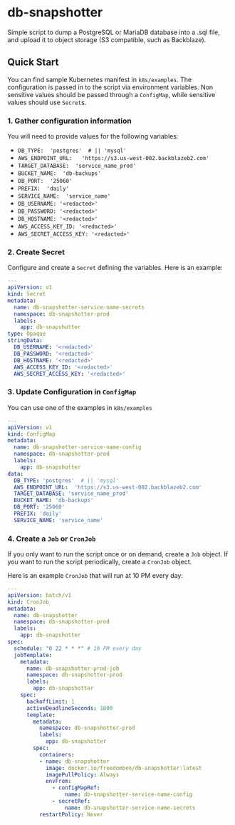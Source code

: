 # db-snapshotter

Simple script to dump a PostgreSQL or MariaDB database into a .sql file,
and upload it to object storage (S3 compatible, such as Backblaze).

## Quick Start

You can find sample Kubernetes manifest in `k8s/examples`.  The configuration
is passed in to the script via environment variables.  Non sensitive values
should be passed through a `ConfigMap`, while sensitive values should use
`Secret`s.

### 1.  Gather configuration information

You will need to provide values for the following variables:

- `DB_TYPE:  'postgres'  # || 'mysql'`
- `AWS_ENDPOINT_URL:   'https://s3.us-west-002.backblazeb2.com'`
- `TARGET_DATABASE:  'service_name_prod'`
- `BUCKET_NAME:  'db-backups'`
- `DB_PORT:  '25060'`
- `PREFIX:  'daily'`
- `SERVICE_NAME:  'service_name'`
- `DB_USERNAME: '<redacted>'`
- `DB_PASSWORD: '<redacted>'`
- `DB_HOSTNAME: '<redacted>'`
- `AWS_ACCESS_KEY_ID: '<redacted>'`
- `AWS_SECRET_ACCESS_KEY: '<redacted>'`

### 2.  Create Secret

Configure and create a `Secret` defining the variables.  Here is an example:

```yaml
---
apiVersion: v1
kind: Secret
metadata:
  name: db-snapshotter-service-name-secrets
  namespace: db-snapshotter-prod
  labels:
    app: db-snapshotter
type: Opaque
stringData:
  DB_USERNAME: '<redacted>'
  DB_PASSWORD: '<redacted>'
  DB_HOSTNAME: '<redacted>'
  AWS_ACCESS_KEY_ID: '<redacted>'
  AWS_SECRET_ACCESS_KEY: '<redacted>'
```

### 3.  Update Configuration in `ConfigMap`

You can use one of the examples in `k8s/examples`

```yaml
---
apiVersion: v1
kind: ConfigMap
metadata:
  name: db-snapshotter-service-name-config
  namespace: db-snapshotter-prod
  labels:
    app: db-snapshotter
data:
  DB_TYPE: 'postgres'  # || 'mysql'
  AWS_ENDPOINT_URL:  'https://s3.us-west-002.backblazeb2.com'
  TARGET_DATABASE: 'service_name_prod'
  BUCKET_NAME: 'db-backups'
  DB_PORT: '25060'
  PREFIX: 'daily'
  SERVICE_NAME: 'service_name'
```

### 4.  Create a `Job` or `CronJob`

If you only want to run the script once or on demand, create a `Job` object.
If you want to run the script periodically, create a `CronJob` object.

Here is an example `CronJob` that will run at 10 PM every day:

```yaml
---
apiVersion: batch/v1
kind: CronJob
metadata:
  name: db-snapshotter
  namespace: db-snapshotter-prod
  labels:
    app: db-snapshotter
spec:
  schedule: "0 22 * * *" # 10 PM every day
  jobTemplate:
    metadata:
      name: db-snapshotter-prod-job
      namespace: db-snapshotter-prod
      labels:
        app: db-snapshotter
    spec:
      backoffLimit: 1
      activeDeadlineSeconds: 1800
      template:
        metadata:
          namespace: db-snapshotter-prod
          labels:
            app: db-snapshotter
        spec:
          containers:
          - name: db-snapshotter
            image: docker.io/freedomben/db-snapshotter:latest
            imagePullPolicy: Always
            envFrom:
              - configMapRef:
                  name: db-snapshotter-service-name-config
              - secretRef:
                  name: db-snapshotter-service-name-secrets
          restartPolicy: Never
```

